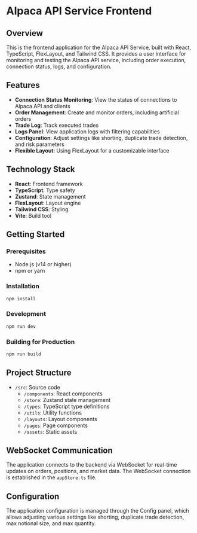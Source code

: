 # Alpaca API Service Frontend

## Overview
This is the frontend application for the Alpaca API Service, built with React, TypeScript, FlexLayout, and Tailwind CSS. It provides a user interface for monitoring and testing the Alpaca API service, including order execution, connection status, logs, and configuration.

## Features
- **Connection Status Monitoring**: View the status of connections to Alpaca API and clients
- **Order Management**: Create and monitor orders, including artificial orders
- **Trade Log**: Track executed trades
- **Logs Panel**: View application logs with filtering capabilities
- **Configuration**: Adjust settings like shorting, duplicate trade detection, and risk parameters
- **Flexible Layout**: Using FlexLayout for a customizable interface

## Technology Stack
- **React**: Frontend framework
- **TypeScript**: Type safety
- **Zustand**: State management
- **FlexLayout**: Layout engine
- **Tailwind CSS**: Styling
- **Vite**: Build tool

## Getting Started

### Prerequisites
- Node.js (v14 or higher)
- npm or yarn

### Installation
```bash
npm install
```

### Development
```bash
npm run dev
```

### Building for Production
```bash
npm run build
```

## Project Structure
- `/src`: Source code
  - `/components`: React components
  - `/store`: Zustand state management
  - `/types`: TypeScript type definitions
  - `/utils`: Utility functions
  - `/layouts`: Layout components
  - `/pages`: Page components
  - `/assets`: Static assets

## WebSocket Communication
The application connects to the backend via WebSocket for real-time updates on orders, positions, and market data. The WebSocket connection is established in the `appStore.ts` file.

## Configuration
The application configuration is managed through the Config panel, which allows adjusting various settings like shorting, duplicate trade detection, max notional size, and max quantity.
